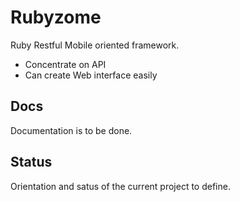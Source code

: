 # Rubyzome

Ruby Restful Mobile oriented framework.

- Concentrate on API
- Can create Web interface easily

## Docs

Documentation is to be done.

## Status

Orientation and satus of the current project to define.
